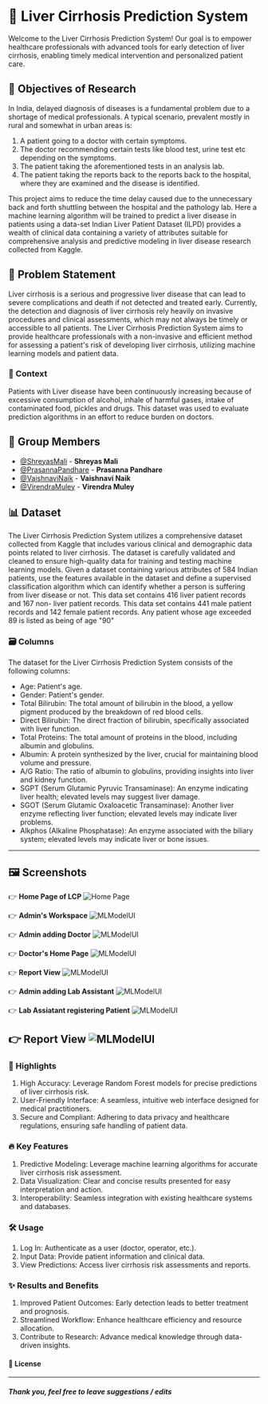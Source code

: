 # **🏥 Liver Cirrhosis Prediction System**
Welcome to the Liver Cirrhosis Prediction System! Our goal is to empower healthcare professionals with advanced tools for early detection of liver cirrhosis, enabling timely medical intervention and personalized patient care.


## **🎯 Objectives of Research**
In India, delayed diagnosis of diseases is a fundamental problem due to a shortage of medical professionals. A typical scenario, prevalent mostly in rural and somewhat in urban areas is:
1. A patient going to a doctor with certain symptoms.
2. The doctor recommending certain tests like blood test, urine test etc depending on the symptoms.
3. The patient taking the aforementioned tests in an analysis lab.
4. The patient taking the reports back to the reports back to the hospital, where they are examined and the disease is identified.

This project aims to reduce the time delay caused due to the unnecessary back and forth shuttling between the hospital and the pathology lab. Here a machine learning algorithm will be trained to predict a liver disease in patients using a data-set Indian Liver Patient Dataset (ILPD) provides a wealth of clinical data containing a variety of attributes suitable for comprehensive analysis and predictive modeling in liver disease research collected from Kaggle.


## **📝 Problem Statement**
Liver cirrhosis is a serious and progressive liver disease that can lead to severe complications and death if not detected and treated early. Currently, the detection and diagnosis of liver cirrhosis rely heavily on invasive procedures and clinical assessments, which may not always be timely or accessible to all patients. The Liver Cirrhosis Prediction System aims to provide healthcare professionals with a non-invasive and efficient method for assessing a patient's risk of developing liver cirrhosis, utilizing machine learning models and patient data.
### **📍 Context**
Patients with Liver disease have been continuously increasing because of excessive consumption of alcohol, inhale of harmful gases, intake of contaminated food, pickles and drugs. This dataset was used to evaluate prediction algorithms in an effort to reduce burden on doctors.


## **👥 Group Members**
- [@ShreyasMali](https://github.com/toastsandwich) - **Shreyas Mali** 
- [@PrasannaPandhare](https://github.com/Prasannapandhare) - **Prasanna Pandhare**
- [@VaishnaviNaik](https://github.com/vaishnavi0022) - **Vaishnavi Naik**
- [@VirendraMuley](https://github.com/Viren7502) - **Virendra Muley**


## **📊 Dataset**
The Liver Cirrhosis Prediction System utilizes a comprehensive dataset collected from Kaggle that includes various clinical and demographic data points related to liver cirrhosis. The dataset is carefully validated and cleaned to ensure high-quality data for training and testing machine learning models.
Given a dataset containing various attributes of 584 Indian patients, use the features available in the dataset and define a supervised classification algorithm which can identify whether a person is suffering from liver disease or not. This data set contains 416 liver patient records and 167 non- liver patient records. This data set contains 441 male patient records and 142 female patient records. Any patient whose age exceeded 89 is listed as being of age "90"
### **🗃️ Columns**
The dataset for the Liver Cirrhosis Prediction System consists of the following columns:
* Age: Patient's age.
* Gender: Patient's gender.
* Total Bilirubin: The total amount of bilirubin in the blood, a yellow pigment produced by the breakdown of red blood cells.
* Direct Bilirubin: The direct fraction of bilirubin, specifically associated with liver function.
* Total Proteins: The total amount of proteins in the blood, including albumin and globulins.
* Albumin: A protein synthesized by the liver, crucial for maintaining blood volume and pressure.
* A/G Ratio: The ratio of albumin to globulins, providing insights into liver and kidney function.
* SGPT (Serum Glutamic Pyruvic Transaminase): An enzyme indicating liver health; elevated levels may suggest liver damage.
* SGOT (Serum Glutamic Oxaloacetic Transaminase): Another liver enzyme reflecting liver function; elevated levels may indicate liver problems.
* Alkphos (Alkaline Phosphatase): An enzyme associated with the biliary system; elevated levels may indicate liver or bone issues.

---
## **🖼️ Screenshots**

👉 **Home Page of LCP**
![Home Page](https://github.com/toastsandwich/LCP/blob/main/GUI/home.png)

👉 **Admin's Workspace**
![MLModelUI](https://github.com/toastsandwich/LCP/blob/main/GUI/adminWorkSpace.png)

👉 **Admin adding Doctor**
![MLModelUI](https://github.com/toastsandwich/LCP/blob/main/GUI/addDoctor.png)

👉 **Doctor's Home Page**
![MLModelUI](https://github.com/toastsandwich/LCP/blob/main/GUI/doctorHomepage.png)

👉 **Report View**
![MLModelUI](https://github.com/toastsandwich/LCP/blob/main/GUI/reportView.png)

👉 **Admin adding Lab Assistant**
![MLModelUI](https://github.com/toastsandwich/LCP/blob/main/GUI/addLabAssistant.png)

👉 **Lab Assiatant registering Patient**
![MLModelUI](https://github.com/toastsandwich/LCP/blob/main/GUI/patientRegistration.png)

👉 **Report View**
![MLModelUI](https://github.com/toastsandwich/LCP/blob/main/GUI/reportView.png)
---

### **🌟 Highlights**
1. High Accuracy: Leverage Random Forest models for precise predictions of liver cirrhosis risk.
2. User-Friendly Interface: A seamless, intuitive web interface designed for medical practitioners.
3. Secure and Compliant: Adhering to data privacy and healthcare regulations, ensuring safe handling of patient data.

### **🔥 Key Features**
1. Predictive Modeling: Leverage machine learning algorithms for accurate liver cirrhosis risk assessment.
2. Data Visualization: Clear and concise results presented for easy interpretation and action.
3. Interoperability: Seamless integration with existing healthcare systems and databases.

### **🛠️ Usage**
1. Log In: Authenticate as a user (doctor, operator, etc.).
2. Input Data: Provide patient information and clinical data.
3. View Predictions: Access liver cirrhosis risk assessments and reports.

### **✨ Results and Benefits**
1. Improved Patient Outcomes: Early detection leads to better treatment and prognosis.
2. Streamlined Workflow: Enhance healthcare efficiency and resource allocation.
3. Contribute to Research: Advance medical knowledge through data-driven insights.

#### **📄 License**

---
##### Thank you, feel free to leave suggestions / edits
